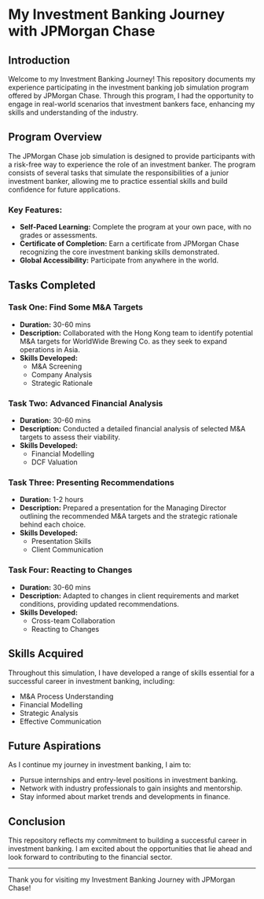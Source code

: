 # My Investment Banking Journey with JPMorgan Chase

## Introduction

Welcome to my Investment Banking Journey! This repository documents my experience participating in the investment banking job simulation program offered by JPMorgan Chase. Through this program, I had the opportunity to engage in real-world scenarios that investment bankers face, enhancing my skills and understanding of the industry.

## Program Overview

The JPMorgan Chase job simulation is designed to provide participants with a risk-free way to experience the role of an investment banker. The program consists of several tasks that simulate the responsibilities of a junior investment banker, allowing me to practice essential skills and build confidence for future applications.

### Key Features:
- **Self-Paced Learning:** Complete the program at your own pace, with no grades or assessments.
- **Certificate of Completion:** Earn a certificate from JPMorgan Chase recognizing the core investment banking skills demonstrated.
- **Global Accessibility:** Participate from anywhere in the world.

## Tasks Completed

### Task One: Find Some M&A Targets
- **Duration:** 30-60 mins
- **Description:** Collaborated with the Hong Kong team to identify potential M&A targets for WorldWide Brewing Co. as they seek to expand operations in Asia.
- **Skills Developed:**
  - M&A Screening
  - Company Analysis
  - Strategic Rationale

### Task Two: Advanced Financial Analysis
- **Duration:** 30-60 mins
- **Description:** Conducted a detailed financial analysis of selected M&A targets to assess their viability.
- **Skills Developed:**
  - Financial Modelling
  - DCF Valuation

### Task Three: Presenting Recommendations
- **Duration:** 1-2 hours
- **Description:** Prepared a presentation for the Managing Director outlining the recommended M&A targets and the strategic rationale behind each choice.
- **Skills Developed:**
  - Presentation Skills
  - Client Communication

### Task Four: Reacting to Changes
- **Duration:** 30-60 mins
- **Description:** Adapted to changes in client requirements and market conditions, providing updated recommendations.
- **Skills Developed:**
  - Cross-team Collaboration
  - Reacting to Changes

## Skills Acquired

Throughout this simulation, I have developed a range of skills essential for a successful career in investment banking, including:
- M&A Process Understanding
- Financial Modelling
- Strategic Analysis
- Effective Communication

## Future Aspirations

As I continue my journey in investment banking, I aim to:
- Pursue internships and entry-level positions in investment banking.
- Network with industry professionals to gain insights and mentorship.
- Stay informed about market trends and developments in finance.

## Conclusion

This repository reflects my commitment to building a successful career in investment banking. I am excited about the opportunities that lie ahead and look forward to contributing to the financial sector.

---

Thank you for visiting my Investment Banking Journey with JPMorgan Chase!

